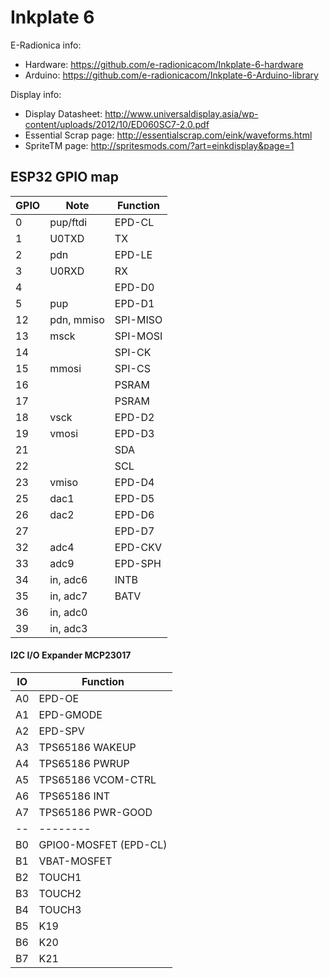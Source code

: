 Inkplate 6
==========

E-Radionica info:
- Hardware: https://github.com/e-radionicacom/Inkplate-6-hardware
- Arduino: https://github.com/e-radionicacom/Inkplate-6-Arduino-library

Display info:
- Display Datasheet: http://www.universaldisplay.asia/wp-content/uploads/2012/10/ED060SC7-2.0.pdf
- Essential Scrap page: http://essentialscrap.com/eink/waveforms.html
- SpriteTM page: http://spritesmods.com/?art=einkdisplay&page=1

ESP32 GPIO map
--------------

| GPIO | Note       | Function |
| ---- | ----       | -------- |
|   0  | pup/ftdi   | EPD-CL
|   1  | U0TXD      | TX
|   2  | pdn        | EPD-LE
|   3  | U0RXD      | RX
|   4  |            | EPD-D0
|   5  | pup        | EPD-D1
|  12  | pdn, mmiso | SPI-MISO
|  13  | msck       | SPI-MOSI
|  14  |            | SPI-CK
|  15  | mmosi      | SPI-CS
|  16  |            | PSRAM    |
|  17  |            | PSRAM    |
|  18  | vsck       | EPD-D2
|  19  | vmosi      | EPD-D3
|  21  |            | SDA
|  22  |            | SCL
|  23  | vmiso      | EPD-D4
|  25  | dac1       | EPD-D5
|  26  | dac2       | EPD-D6
|  27  |            | EPD-D7
|  32  | adc4       | EPD-CKV
|  33  | adc9       | EPD-SPH
|  34  | in, adc6   | INTB | interrupt from MCP23017 |
|  35  | in, adc7   | BATV
|  36  | in, adc0   |          |
|  39  | in, adc3   |          |

#### I2C I/O Expander MCP23017

| IO | Function |
| -- | -------- |
| A0 | EPD-OE |
| A1 | EPD-GMODE |
| A2 | EPD-SPV |
| A3 | TPS65186 WAKEUP |
| A4 | TPS65186 PWRUP |
| A5 | TPS65186 VCOM-CTRL |
| A6 | TPS65186 INT |
| A7 | TPS65186 PWR-GOOD |
| -- | -------- |
| B0 | GPIO0-MOSFET (EPD-CL) | low pulls gpio0/EPD-CL high via 1K Ohm |
| B1 | VBAT-MOSFET | low enables VBAT |
| B2 | TOUCH1 |
| B3 | TOUCH2 |
| B4 | TOUCH3 |
| B5 | K19 |
| B6 | K20 |
| B7 | K21 |
